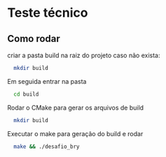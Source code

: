 
# Teste técnico

## Como rodar


criar a pasta build na raiz do projeto caso não exista:
```bash
  mkdir build
```
Em seguida entrar na pasta

```bash
  cd build
```
Rodar o CMake para gerar os arquivos de build
```bash
  mkdir build
```
Executar o make para geração do build e rodar

```bash
  make && ./desafio_bry
```

